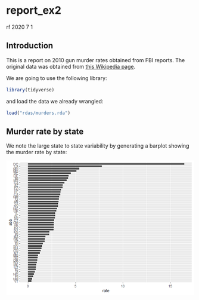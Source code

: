 report\_ex2
================
rf
2020 7 1

## Introduction

This is a report on 2010 gun murder rates obtained from FBI reports. The
original data was obtained from [this Wikipedia
page](https://en.wikipedia.org/wiki/Murder_in_the_United_States_by_state).

We are going to use the following library:

``` r
library(tidyverse)
```

and load the data we already wrangled:

``` r
load("rdas/murders.rda")
```

## Murder rate by state

We note the large state to state variability by generating a barplot
showing the murder rate by state:

![](report_ex2_rf_files/figure-gfm/murder-rate-by-state-1.png)<!-- -->
